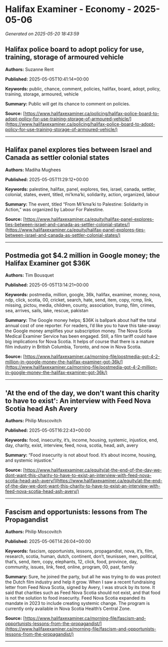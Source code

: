 # Halifax Examiner - Economy - 2025-05-06

*Generated on 2025-05-20 18:43:59*

## Halifax police board to adopt policy for use, training, storage of armoured vehicle

**Authors:** Suzanne Rent

**Published:** 2025-05-05T10:41:14+00:00

**Keywords:** public, chance, comment, policies, halifax, board, adopt, policy, training, storage, armoured, vehicle

**Summary:** Public will get its chance to comment on policies.

**Source:** [https://www.halifaxexaminer.ca/policing/halifax-police-board-to-adopt-policy-for-use-training-storage-of-armoured-vehicle/](https://www.halifaxexaminer.ca/policing/halifax-police-board-to-adopt-policy-for-use-training-storage-of-armoured-vehicle/)

---

## Halifax panel explores ties between Israel and Canada as settler colonial states

**Authors:** Madiha Mughees

**Published:** 2025-05-05T11:29:12+00:00

**Keywords:** palestine, halifax, panel, explores, ties, israel, canada, settler, colonial, states, event, titled, mi’kma’ki, solidarity, action, organized, labour

**Summary:** The event, titled “From Mi’kma’ki to Palestine: Solidarity in Action,” was organized by Labour For Palestine.

**Source:** [https://www.halifaxexaminer.ca/equity/halifax-panel-explores-ties-between-israel-and-canada-as-settler-colonial-states/](https://www.halifaxexaminer.ca/equity/halifax-panel-explores-ties-between-israel-and-canada-as-settler-colonial-states/)

---

## Postmedia got $4.2 million in Google money; the Halifax Examiner got $36K

**Authors:** Tim Bousquet

**Published:** 2025-05-05T13:14:21+00:00

**Keywords:** postmedia, million, google, 36k, halifax, examiner, money, nova, ndp, click, scotia, 00, cricket, search, hate, send, item, copy, rcmp, link, missing, pictou, media, children, county, association, trump, film, crimes, sea, arrives, sails, lake, rescue, pakistan

**Summary:** The Google money helps; $36K is ballpark about half the total annual cost of one reporter.
For readers, I’d like you to have this take-away: the Google money amplifies your subscription money.
The Nova Scotia Medical Examiner Service has been engaged.
Still, a film tariff could have big implications for Nova Scotia.
It helps of course that there is a mature film industry in British Columbia, Toronto, and now in Nova Scotia.

**Source:** [https://www.halifaxexaminer.ca/morning-file/postmedia-got-4-2-million-in-google-money-the-halifax-examiner-got-36k/](https://www.halifaxexaminer.ca/morning-file/postmedia-got-4-2-million-in-google-money-the-halifax-examiner-got-36k/)

---

## 'At the end of the day, we don't want this charity to have to exist': An interview with Feed Nova Scotia head Ash Avery

**Authors:** Philip Moscovitch

**Published:** 2025-05-05T16:22:43+00:00

**Keywords:** food, insecurity, it’s, income, housing, systemic, injustice, end, day, charity, exist, interview, feed, nova, scotia, head, ash, avery

**Summary:** “Food insecurity is not about food.
It’s about income, housing, and systemic injustice.”

**Source:** [https://www.halifaxexaminer.ca/equity/at-the-end-of-the-day-we-dont-want-this-charity-to-have-to-exist-an-interview-with-feed-nova-scotia-head-ash-avery/](https://www.halifaxexaminer.ca/equity/at-the-end-of-the-day-we-dont-want-this-charity-to-have-to-exist-an-interview-with-feed-nova-scotia-head-ash-avery/)

---

## Fascism and opportunists: lessons from The Propagandist

**Authors:** Philip Moscovitch

**Published:** 2025-05-06T14:26:04+00:00

**Keywords:** fascism, opportunists, lessons, propagandist, nova, it’s, film, research, scotia, human, dutch, continent, don’t, teunissen, men, political, that’s, send, item, copy, elephants, 12, click, food, province, day, community, issues, link, feed, online, program, 00, past, family

**Summary:** Sure, he joined the party, but all he was trying to do was protect the Dutch film industry and help it grow.
When I saw a recent fundraising letter from Feed Nova Scotia, signed by Avery, I was struck by its tone.
It said that charities such as Feed Nova Scotia should not exist, and that food is not the solution to food insecurity.
Feed Nova Scotia expanded its mandate in 2023 to include creating systemic change.
The program is currently only available in Nova Scotia Health’s Central Zone.

**Source:** [https://www.halifaxexaminer.ca/morning-file/fascism-and-opportunists-lessons-from-the-propagandist/](https://www.halifaxexaminer.ca/morning-file/fascism-and-opportunists-lessons-from-the-propagandist/)

---

